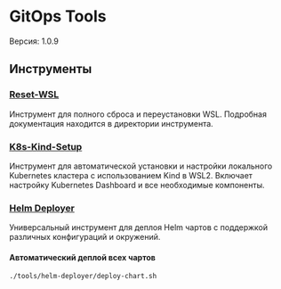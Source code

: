 # GitOps Tools

Версия: 1.0.9

## Инструменты

### [Reset-WSL](./tools/reset-wsl)
Инструмент для полного сброса и переустановки WSL. Подробная документация находится в директории инструмента.

### [K8s-Kind-Setup](./tools/k8s-kind-setup)
Инструмент для автоматической установки и настройки локального Kubernetes кластера с использованием Kind в WSL2. Включает настройку Kubernetes Dashboard и все необходимые компоненты.

### [Helm Deployer](./tools/helm-deployer)
Универсальный инструмент для деплоя Helm чартов с поддержкой различных конфигураций и окружений.

#### Автоматический деплой всех чартов
```bash
./tools/helm-deployer/deploy-chart.sh
```